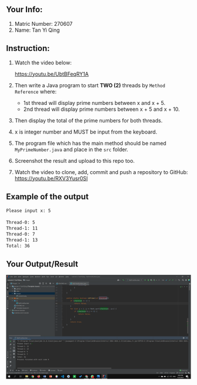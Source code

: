 ## Your Info:
1. Matric Number: 270607
1. Name: Tan Yi Qing

## Instruction:

1. Watch the video below:

   https://youtu.be/UbtBFeqRY1A

1. Then write a Java program to start __TWO (2)__ threads by `Method Reference` where:
    * 1st thread will display prime numbers between x and x + 5.
    * 2nd thread will display prime numbers between x + 5 and x + 10.
   
1. Then display the total of the prime numbers for both threads. 

1. x is integer number and MUST be input from the keyboard.

1. The program file which has the main method should be named `MyPrimeNumber.java` and place in the `src` folder.

1. Screenshot the result and upload to this repo too.

1. Watch the video to clone, add, commit and push a repository to GitHub: https://youtu.be/RXV3Yusr0SI

## Example of the output
```
Please input x: 5

Thread-0: 5
Thread-1: 11
Thread-0: 7
Thread-1: 13
Total: 36
```

## Your Output/Result

![output](./images/output.png)
